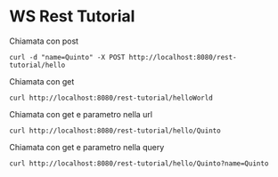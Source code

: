 # WS Rest Tutorial


Chiamata con post

```
curl -d "name=Quinto" -X POST http://localhost:8080/rest-tutorial/hello
```

Chiamata con get

```
curl http://localhost:8080/rest-tutorial/helloWorld
```

Chiamata con get e parametro nella url

```
curl http://localhost:8080/rest-tutorial/hello/Quinto
```

Chiamata con get e parametro nella query

```
curl http://localhost:8080/rest-tutorial/hello/Quinto?name=Quinto
```